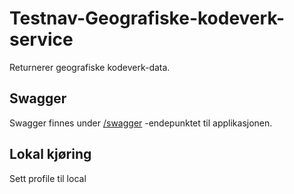 # Testnav-Geografiske-kodeverk-service
Returnerer geografiske kodeverk-data.
 
## Swagger
Swagger finnes under [/swagger](https://testnav-geografiske-kodeverk-service.dev.intern.nav.no/swagger) -endepunktet til
applikasjonen.

## Lokal kjøring
Sett profile til local
